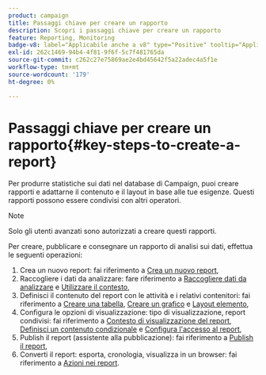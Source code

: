 ```yaml
---
product: campaign
title: Passaggi chiave per creare un rapporto
description: Scopri i passaggi chiave per creare un rapporto
feature: Reporting, Monitoring
badge-v8: label="Applicabile anche a v8" type="Positive" tooltip="Applicabile anche a Campaign v8"
exl-id: 262c1469-94b4-4f81-9f6f-5c7f481765da
source-git-commit: c262c27e75869ae2e4bd45642f5a22adec4a5f1e
workflow-type: tm+mt
source-wordcount: '179'
ht-degree: 0%

---
```


# Passaggi chiave per creare un rapporto{#key-steps-to-create-a-report}



Per produrre statistiche sui dati nel database di Campaign, puoi creare rapporti e adattarne il contenuto e il layout in base alle tue esigenze. Questi rapporti possono essere condivisi con altri operatori.

>[!NOTE]
>
>Solo gli utenti avanzati sono autorizzati a creare questi rapporti.

Per creare, pubblicare e consegnare un rapporto di analisi sui dati, effettua le seguenti operazioni:

1. Crea un nuovo report: fai riferimento a [Crea un nuovo report](../../reporting/using/creating-a-new-report.md),
1. Raccogliere i dati da analizzare: fare riferimento a [Raccogliere dati da analizzare](../../reporting/using/collecting-data-to-analyze.md) e [Utilizzare il contesto](../../reporting/using/using-the-context.md),
1. Definisci il contenuto del report con le attività e i relativi contenitori: fai riferimento a [Creare una tabella](../../reporting/using/creating-a-table.md), [Creare un grafico](../../reporting/using/creating-a-chart.md) e [Layout elemento](../../reporting/using/element-layout.md),
1. Configura le opzioni di visualizzazione: tipo di visualizzazione, report condivisi: fai riferimento a [Contesto di visualizzazione del report](../../reporting/using/configuring-access-to-the-report.md#report-display-context), [Definisci un contenuto condizionale](../../reporting/using/defining-a-conditional-content.md) e [Configura l&#39;accesso al report](../../reporting/using/configuring-access-to-the-report.md),
1. Publish il report (assistente alla pubblicazione): fai riferimento a [Publish il report](../../reporting/using/configuring-access-to-the-report.md#publishing-the-report),
1. Converti il report: esporta, cronologia, visualizza in un browser: fai riferimento a [Azioni nei report](../../reporting/using/actions-on-reports.md).
